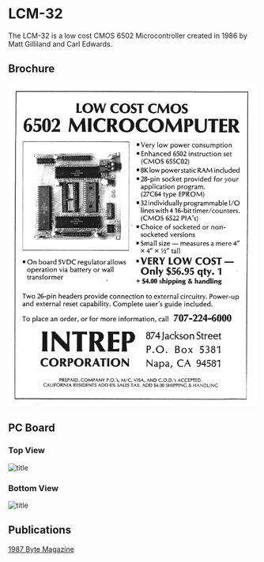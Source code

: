 # LCM-32
The LCM-32 is a low cost CMOS 6502 Microcontroller created in 1986 by Matt Gilliland and Carl Edwards.

## Brochure
![LCM-32 Brochure](marketing/LCM-32-Brochure.png)

## PC Board
### Top View
![title](images/LCM32-PCBoard-Top.png)

### Bottom View
![title](images/LCM32-PCBoard-Bottom.png)

## Publications
[1987 Byte Magazine](marketing/1987_03_BYTE_12-03_Educational_Computing_p40.pdf)